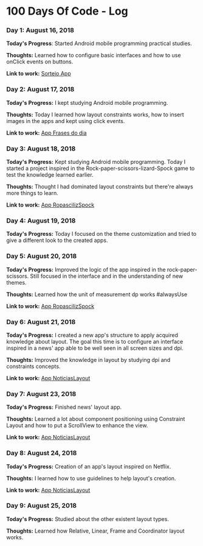 # 100 Days Of Code - Log

### Day 1: August 16, 2018

**Today's Progress**: Started Android mobile programming practical studies.

**Thoughts:** Learned how to configure basic interfaces and how to use onClick events on buttons.

**Link to work:** [Sorteio App](https://github.com/Sitalobr/estudo-android/tree/master/app-sorteio)


### Day 2: August 17, 2018

**Today's Progress:** I kept studying Android mobile programming.

**Thoughts:** Today I learned how layout constraints works, how to insert images in the apps and kept using click events.

**Link to work:** [App Frases do dia](https://github.com/Sitalobr/estudo-android/tree/master/AppFrasesdoDia)

### Day 3: August 18, 2018

**Today's Progress:** Kept studying Android mobile programming. Today I started a project inspired in the Rock-paper-scissors-lizard-Spock game to test the knowledge learned earlier.

**Thoughts:** Thought I had dominated layout constraints but there're always more things to learn.

**Link to work:** [App RopascilizSpock](https://github.com/Sitalobr/estudo-android/tree/master/RopascilizSpock)

### Day 4: August 19, 2018

**Today's Progress:** Today I focused on the theme customization and tried to give a different look to the created apps.

### Day 5: August 20, 2018

**Today's Progress:** Improved the logic of the app inspired in the rock-paper-scissors. Still focused in the interface and in the understanding of new themes.

**Thoughts:** Learned how the unit of measurement dp works #alwaysUse

**Link to work:** [App RopascilizSpock](https://github.com/Sitalobr/estudo-android/tree/master/RopascilizSpock)

### Day 6: August 21, 2018

**Today's Progress:** I created a new app's structure to apply acquired knowledge about layout. The goal this time is to configure an interface inspired in a news' app able to be well seen in all screen sizes and dpi.

**Thoughts:** Improved the knowledge in layout by studying dpi and constraints concepts.

**Link to work:** [App NoticiasLayout](https://github.com/Sitalobr/estudo-android/tree/master/AppNoticiasLayout)

### Day 7: August 23, 2018

**Today's Progress:** Finished news' layout app.

**Thoughts:** Learned a lot about component positioning using Constraint Layout and how to put a ScrollView to enhance the view.

**Link to work:** [App NoticiasLayout](https://github.com/Sitalobr/estudo-android/tree/master/AppNoticiasLayout)

### Day 8: August 24, 2018

**Today's Progress:** Creation of an app's layout inspired on Netflix.

**Thoughts:** I learned how to use guidelines to help layout's creation.

**Link to work:** [App NoticiasLayout](https://github.com/Sitalobr/estudo-android/tree/master/AppLayoutNetflix)

### Day 9: August 25, 2018

**Today's Progress:** Studied about the other existent layout types.

**Thoughts:** Learned how Relative, Linear, Frame and Coordinator layout works.